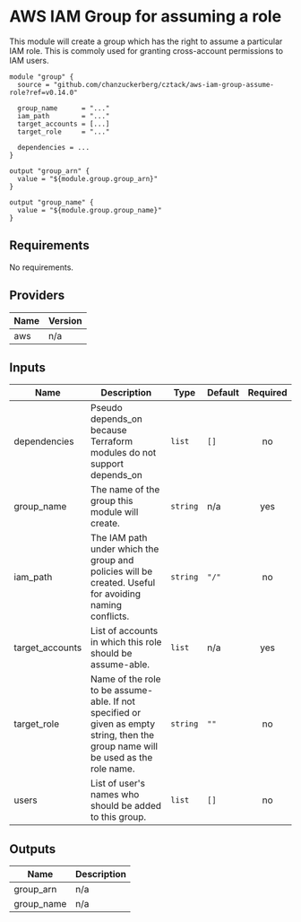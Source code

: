 # AWS IAM Group for assuming a role

This module will create a group which has the right to assume a particular IAM role.  This is commoly used for granting cross-account permissions to IAM users.

```hcl
module "group" {
  source = "github.com/chanzuckerberg/cztack/aws-iam-group-assume-role?ref=v0.14.0"

  group_name      = "..."
  iam_path        = "..."
  target_accounts = [...]
  target_role     = "..."

  dependencies = ...
}

output "group_arn" {
  value = "${module.group.group_arn}"
}

output "group_name" {
  value = "${module.group.group_name}"
}
```

<!-- START -->
## Requirements

No requirements.

## Providers

| Name | Version |
|------|---------|
| aws | n/a |

## Inputs

| Name | Description | Type | Default | Required |
|------|-------------|------|---------|:--------:|
| dependencies | Pseudo depends\_on because Terraform modules do not support depends\_on | `list` | `[]` | no |
| group\_name | The name of the group this module will create. | `string` | n/a | yes |
| iam\_path | The IAM path under which the group and policies will be created. Useful for avoiding naming conflicts. | `string` | `"/"` | no |
| target\_accounts | List of accounts in which this role should be assume-able. | `list` | n/a | yes |
| target\_role | Name of the role to be assume-able. If not specified or given as empty string, then the group name will be used as the role name. | `string` | `""` | no |
| users | List of user's names who should be added to this group. | `list` | `[]` | no |

## Outputs

| Name | Description |
|------|-------------|
| group\_arn | n/a |
| group\_name | n/a |

<!-- END -->
